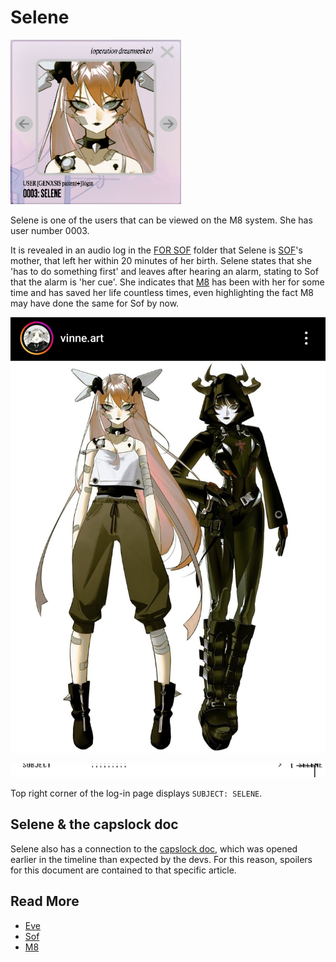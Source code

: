 # Selene

![Selene.png](../../Resources/characters/selene/selene.png)

Selene is one of the users that can be viewed on the M8 system. She has user number 0003.

It is revealed in an audio log in the [FOR SOF](../files/for-sof) 
folder that Selene is [SOF](sof)'s mother, that left her within 20 minutes of her birth. Selene states 
that she 'has to do something first' and leaves after hearing an alarm, stating to Sof that 
the alarm is 'her cue'. She indicates that [M8](../m8) has been with her for some 
time and has saved her life countless times, even highlighting the fact M8 may have 
done the same for Sof by now.

![Art of Selene and Eve](../../Resources/characters/selene_eve_art.jpg)

![img.png](../../Resources/characters/selene/subject-selene.png)

Top right corner of the log-in page displays `SUBJECT: SELENE`.

## Selene & the capslock doc

Selene also has a connection to the [capslock doc](../files/capslock_doc.md), which 
was opened earlier in the timeline than expected by the devs. For this reason, 
spoilers for this document are contained to that specific article.

## Read More

- [Eve](eve)
- [Sof](sof)
- [M8](../m8)